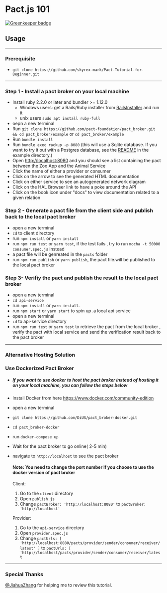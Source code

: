 # Pact.js 101

[![Greenkeeper badge](https://badges.greenkeeper.io/skyrex-mark/Pact-Tutorial-for-Beginner.svg)](https://greenkeeper.io/)

## Usage

---

### Prerequisite

* `git clone https://github.com/skyrex-mark/Pact-Tutorial-for-Beginner.git`

---

### Step 1 - Install a pact broker on your local machine

* Install ruby 2.2.0 or later and bundler >= 1.12.0
  * Windows users: get a Rails/Ruby installer from [RailsInstaller](http://railsinstaller.org/) and run it
  * unix users `sudo apt install ruby-full`
* oepn a new terminal
* Run `git clone https://github.com/pact-foundation/pact_broker.git && cd pact_broker/example` or `cd pact_broker/example`
* Run `bundle install`
* Run `bundle exec rackup -p 8080` (this will use a Sqlite database. If you want to try it out with a Postgres database, see the [README](https://github.com/pact-foundation/pact_broker/tree/master/example) in the example directory.)
* Open [http://localhost:8080](http://localhost:8080) and you should see a list containing the pact between the Zoo App and the Animal Service
* Click the name of either a provider or consumer
* Click on the arrow to see the generated HTML documentation
* Click on either service to see an autogenerated network diagram
* Click on the HAL Browser link to have a poke around the API
* Click on the book icon under "docs" to view documentation related to a given relation

### Step 2 - Generate a pact file from the client side and publish back to the local pact broker

* open a new terminal
* `cd` to client directory
* run `npm install` or `yarn install`
* run `npm run test` or `yarn test`, if the test fails , try to run `mocha -t 50000 consumer.spec.js` instead
* a pact file will be genreated in the `pacts` folder
* run `npm run publish` or `yarn publish`, the pact file.will be published to the local pact broker

### Step 3- Verifiy the pact and publish the result to the local pact broker

* open a new terminal
* `cd api-service`
* run `npm install` or `yarn install`.
* run `npm start` or `yarn start` to spin up .a local api service
* open a new terminal
* `cd` to api-service directory
* run `npm run test` or `yarn test` to retrieve the pact from the local broker , verify the pact with local service and send the verification result back to the pact broker

---

### Alternative Hosting Solution

### Use Dockerized Pact Broker

* ##### If you want to use docker to host the pact broker instead of hosting it on your local machine, you can follow the steps below

* Install Docker from here https://www.docker.com/community-edition
* open a new terminal
* `git clone https://github.com/DiUS/pact_broker-docker.git`
* `cd pact_broker-docker`
* run `docker-compose up`
* Wait for the pact broker to go online( 2-5 min)
* navigate to `http://localhost` to see the pact broker

  #### Note: You need to change the port number if you choose to use the docker version of pact broker

  Client:

  1.  Go to the `client` directory
  2.  Open `publish.js`
  3.  Change `pactBroker: 'http://localhost:8080'` to `pactBroker: 'http://localhost'`

  Provider:

  1.  Go to the `api-service` directory
  2.  Open `provider.spec.js`
  3.  Change `pactUrls: [ 'http://localhost:8080/pacts/provider/sender/consumer/receiver/latest' ]` to `pactUrls: [ 'http://localhost/pacts/provider/sender/consumer/receiver/latest`

---

### Special Thanks

[@JiahuaZhang](https://github.com/JiahuaZhang) for helping me to review this tutorial.
